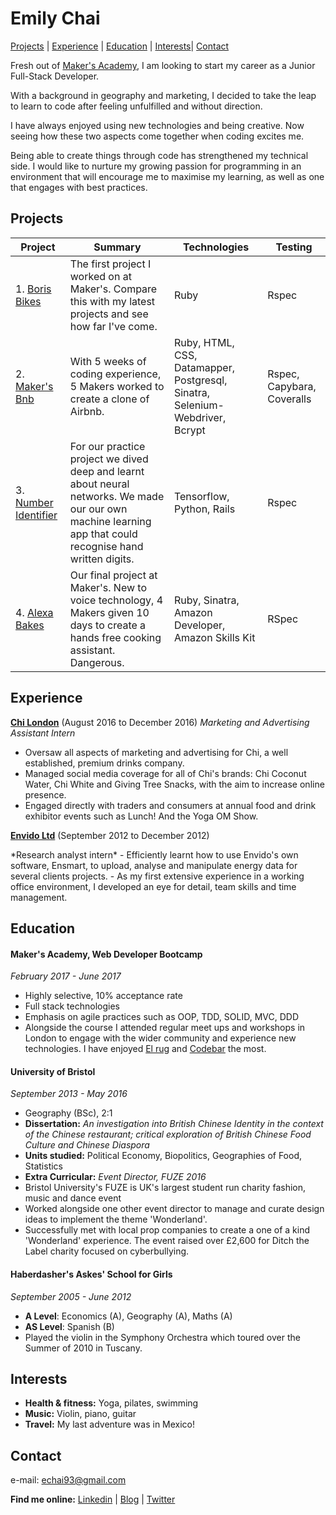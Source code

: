 # Emily Chai

[Projects](#projects) | [Experience](#experience) | [Education](#Education) | [Interests](#Interests)| [Contact](#Contact)

Fresh out of [Maker's Academy](https://github.com/makersacademy), I am looking to start my career as a Junior Full-Stack Developer.

With a background in geography and marketing, I decided to take the leap to learn to code after feeling unfulfilled and without direction.

I have always enjoyed using new technologies and being creative. Now seeing how these two aspects come together when coding excites me.

Being able to create things through code has strengthened my technical side. I would like to nurture my growing passion for programming in an environment that will encourage me to maximise my learning, as well as one that engages with best practices.

## Projects

|Project|Summary|Technologies|Testing|  
|--|--|--|--|
|1. [Boris Bikes](https://github.com/exchai93/Week_1-Borris-Bike-) | The first project I worked on at Maker's. Compare this with my latest projects and see how far I've come. |Ruby|Rspec|
|2. [Maker's Bnb](https://github.com/emmpak/EEEKbnb)| With 5 weeks of coding experience, 5 Makers worked to create a clone of Airbnb. |Ruby, HTML, CSS, Datamapper, Postgresql, Sinatra, Selenium-Webdriver, Bcrypt|Rspec, Capybara, Coveralls|
|3. [Number Identifier](https://github.com/nazwhale/tree-spotter)| For our  practice project we dived deep and learnt about neural networks. We made our our own machine learning app that could recognise hand written digits. |Tensorflow, Python, Rails| Rspec
|4. [Alexa Bakes](https://github.com/exchai93/alexa_sous_chef) | Our final project at Maker's. New to voice technology, 4 Makers given 10 days to create a hands free cooking assistant. Dangerous.| Ruby, Sinatra, Amazon Developer, Amazon Skills Kit| RSpec|

## Experience

**[Chi London](http://www.chilondon.com/)** (August 2016 to December 2016)
*Marketing and Advertising Assistant Intern*
- Oversaw all aspects of marketing and advertising for Chi, a well established, premium drinks company.
- Managed social media coverage for all of Chi's brands: Chi Coconut Water, Chi White and Giving Tree Snacks, with the aim to increase online presence.
- Engaged directly with traders and consumers at annual food and drink exhibitor events such as Lunch! And the Yoga OM Show.

**[Envido Ltd](https://www.edie.net/51956/d/Envido-Ltd)** (September 2012 to December 2012)
<p> *Research analyst intern*  
- Efficiently learnt how to use Envido's own software, Ensmart, to upload, analyse and manipulate energy data for several clients projects.
- As my first extensive experience in a working office environment, I developed an eye for detail, team skills and time management.

## Education

#### Maker's Academy, Web Developer Bootcamp
*February 2017 - June 2017*
- Highly selective, 10% acceptance rate
- Full stack technologies
- Emphasis on agile practices such as OOP, TDD, SOLID, MVC, DDD
- Alongside the course I attended regular meet ups and workshops in London to engage with the wider community and experience new technologies. I have enjoyed [El rug](http://lrug.org/) and [Codebar](https://codebar.io/) the most.

#### University of Bristol
*September 2013 - May 2016*
- Geography (BSc), 2:1
- **Dissertation:** *An investigation into British Chinese Identity in the context of the Chinese restaurant; critical exploration of British Chinese Food Culture and Chinese Diaspora*
- **Units studied:** Political Economy, Biopolitics, Geographies of Food, Statistics
- **Extra Curricular:** *Event Director, FUZE 2016*
- Bristol University's FUZE is UK's largest student run charity fashion, music and dance event
- Worked alongside one other event director to manage and curate design ideas to implement the theme 'Wonderland'.
- Successfully met with local prop companies to create a one of a kind 'Wonderland' experience. The event raised over £2,600 for Ditch the Label charity focused on cyberbullying.

#### Haberdasher's Askes' School for Girls
*September 2005 - June 2012*
- **A Level**: Economics (A), Geography (A), Maths (A)
- **AS Level**: Spanish (B)
- Played the violin in the Symphony Orchestra which toured over the Summer of 2010 in Tuscany.

## Interests
- **Health & fitness:** Yoga, pilates, swimming
- **Music:** Violin, piano, guitar
- **Travel:** My last adventure was in Mexico!

## Contact
e-mail: echai93@gmail.com

**Find me online:**
[Linkedin](https://www.linkedin.com/in/emily-chai-661b26116/) |
[Blog](http://medium.com/emilyxchai) |
[Twitter](https://twitter.com/chaicodes)
